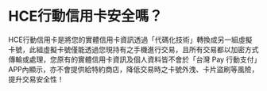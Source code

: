 # HCE行動信用卡安全嗎？

HCE行動信用卡是將您的實體信用卡資訊透過「代碼化技術」轉換成另一組虛擬卡號，此組虛擬卡號僅能透過您現持有之手機進行交易，且所有交易都以加密方式傳輸或處理，您原有的實體信用卡資訊及個人資料皆不會於「台灣 Pay 行動支付」APP內顯示，亦不會提供給特約商店，降低交易時之卡號外洩、卡片盜刷等風險，提升交易安全性！
